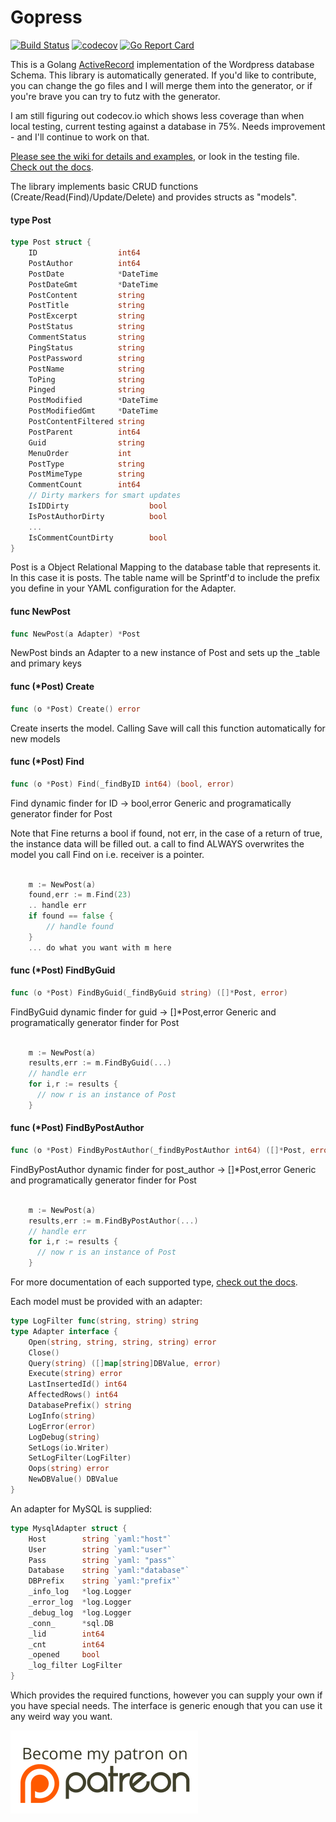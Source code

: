 # Gopress
[![Build Status](https://travis-ci.org/jasonknight/gopress.svg?branch=master)](https://travis-ci.org/jasonknight/gopress)
[![codecov](https://codecov.io/gh/jasonknight/gopress/branch/master/graph/badge.svg)](https://codecov.io/gh/jasonknight/gopress)
[![Go Report Card](https://goreportcard.com/badge/github.com/jasonknight/gopress?123)](https://goreportcard.com/report/github.com/jasonknight/gopress)

This is a Golang [ActiveRecord](https://en.wikipedia.org/wiki/Active_record_pattern) implementation of the Wordpress database Schema. This library is automatically generated. If you'd like to contribute, you can change the go files and I will merge them into the generator, or if you're brave you can try
to futz with the generator. 

I am still figuring out codecov.io which shows less coverage than
when local testing, current testing against a database in 75%. Needs
improvement - and I'll continue to work on that.

[Please see the wiki for details and examples](https://github.com/jasonknight/gopress/wiki), or look in the testing file. [Check out the docs](https://github.com/jasonknight/gopress/blob/master/docs.md).

The library implements basic CRUD functions (Create/Read(Find)/Update/Delete) and provides structs as "models". 

#### type Post

```go
type Post struct {
    ID                  int64
    PostAuthor          int64
    PostDate            *DateTime
    PostDateGmt         *DateTime
    PostContent         string
    PostTitle           string
    PostExcerpt         string
    PostStatus          string
    CommentStatus       string
    PingStatus          string
    PostPassword        string
    PostName            string
    ToPing              string
    Pinged              string
    PostModified        *DateTime
    PostModifiedGmt     *DateTime
    PostContentFiltered string
    PostParent          int64
    Guid                string
    MenuOrder           int
    PostType            string
    PostMimeType        string
    CommentCount        int64
    // Dirty markers for smart updates
    IsIDDirty                  bool
    IsPostAuthorDirty          bool
    ...
    IsCommentCountDirty        bool
}
```

Post is a Object Relational Mapping to the database table that represents it. In
this case it is posts. The table name will be Sprintf'd to include the prefix
you define in your YAML configuration for the Adapter.

#### func  NewPost

```go
func NewPost(a Adapter) *Post
```
NewPost binds an Adapter to a new instance of Post and sets up the _table and
primary keys

#### func (*Post) Create

```go
func (o *Post) Create() error
```
Create inserts the model. Calling Save will call this function automatically for
new models

#### func (*Post) Find

```go
func (o *Post) Find(_findByID int64) (bool, error)
```
Find dynamic finder for ID -> bool,error Generic and programatically generator
finder for Post

Note that Fine returns a bool if found, not err, in the case of a return of
true, the instance data will be filled out. a call to find ALWAYS overwrites the
model you call Find on i.e. receiver is a pointer.

```go

    m := NewPost(a)
    found,err := m.Find(23)
    .. handle err
    if found == false {
        // handle found
    }
    ... do what you want with m here

```

#### func (*Post) FindByGuid

```go
func (o *Post) FindByGuid(_findByGuid string) ([]*Post, error)
```
FindByGuid dynamic finder for guid -> []*Post,error Generic and programatically
generator finder for Post

```go

    m := NewPost(a)
    results,err := m.FindByGuid(...)
    // handle err
    for i,r := results {
      // now r is an instance of Post
    }

```

#### func (*Post) FindByPostAuthor

```go
func (o *Post) FindByPostAuthor(_findByPostAuthor int64) ([]*Post, error)
```
FindByPostAuthor dynamic finder for post_author -> []*Post,error Generic and
programatically generator finder for Post

```go

    m := NewPost(a)
    results,err := m.FindByPostAuthor(...)
    // handle err
    for i,r := results {
      // now r is an instance of Post
    }

```

For more documentation of each supported type, [check out the docs](https://github.com/jasonknight/gopress/blob/master/docs.md).

Each model must be provided with an adapter:

```go
type LogFilter func(string, string) string
type Adapter interface {
    Open(string, string, string, string) error
    Close()
    Query(string) ([]map[string]DBValue, error)
    Execute(string) error
    LastInsertedId() int64
    AffectedRows() int64
    DatabasePrefix() string
    LogInfo(string)
    LogError(error)
    LogDebug(string)
    SetLogs(io.Writer)
    SetLogFilter(LogFilter)
    Oops(string) error
    NewDBValue() DBValue
}
```

An adapter for MySQL is supplied:

```go
type MysqlAdapter struct {
    Host        string `yaml:"host"`
    User        string `yaml:"user"`
    Pass        string `yaml: "pass"`
    Database    string `yaml:"database"`
    DBPrefix    string `yaml:"prefix"`
    _info_log   *log.Logger
    _error_log  *log.Logger
    _debug_log  *log.Logger
    _conn_      *sql.DB
    _lid        int64
    _cnt        int64
    _opened     bool
    _log_filter LogFilter
}

```

Which provides the required functions, however you can
supply your own if you have special needs. The interface
is generic enough that you can use it any weird way
you want.

[![Become A Patron](https://github.com/jasonknight/gobay/raw/master/assets/patreon.png)](https://www.patreon.com/user?u=4141497)

